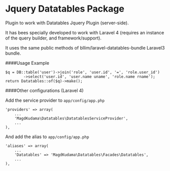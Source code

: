 Jquery Datatables Package
=========================

Plugin to work with Datatables Jquery Plugin (server-side).

It has bees specially developed to work with Laravel 4 (requires an instance of the query builder, and framework/support).

It uses the same public methods of bllim/laravel-datatables-bundle Laravel3 bundle.

####Usage Example

	$q = DB::table('user')->join('role', 'user.id', '=', 'role.user_id')
			->select('user.id', 'user.name uname', 'role.name rname');
	return Datatables::of($q)->make();

####Other configurations (Laravel 4)

Add the service provider to `app/config/app.php`

	'providers' => array(
		...
		'MagdKudama\Datatables\DatatablesServiceProvider',
		...
	),

And add the alias to `app/config/app.php`

	'aliases' => array(
		...
		'Datatables' => 'MagdKudama\Datatables\Facades\Datatables',
		...
	),
